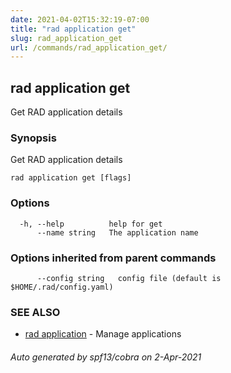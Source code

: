 ```yaml
---
date: 2021-04-02T15:32:19-07:00
title: "rad application get"
slug: rad_application_get
url: /commands/rad_application_get/
---
```

## rad application get

Get RAD application details

### Synopsis

Get RAD application details

```
rad application get [flags]
```

### Options

```
  -h, --help          help for get
      --name string   The application name
```

### Options inherited from parent commands

```
      --config string   config file (default is $HOME/.rad/config.yaml)
```

### SEE ALSO

* [rad application](/commands/rad_application/)	 - Manage applications

###### Auto generated by spf13/cobra on 2-Apr-2021
